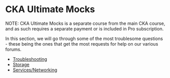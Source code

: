 # CKA Ultimate Mocks

NOTE: CKA Ultimate Mocks is a separate course from the main CKA course, and as such requires a separate payment or is included in Pro subscription.

In this section, we will go through some of the most troublesome questions - these being the ones that get the most requests for help on our various forums.


* [Troubleshooting](./02-Troubleshooting/)
* [Storage](./04-Storage/)
* [Services/Networking](./05-Services-Networking/)


